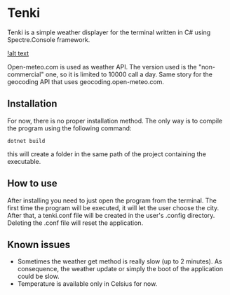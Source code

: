 # Tenki

Tenki is a simple weather displayer for the terminal written in C# using Spectre.Console framework.

[!alt text](https://github.com/Antoniowski/tenki/blob/main/tenki_preview.png?raw=true)


Open-meteo.com  is used as weather API. The version used is the "non-commercial" one, so it is limited to 10000 call 
a day. Same story for the geocoding API that uses geocoding.open-meteo.com.

## Installation
For now, there is no proper installation method. The only way is to compile the program using the following command:
```
dotnet build
```
this will create a folder in the same path of the project containing the executable.

## How to use
After installing you need to just open the program from the terminal.
The first time the program will be executed, it will let the user choose the city. After that, a tenki.conf file will be created in the user's
.config directory.
Deleting the .conf file will reset the application.

## Known issues
- Sometimes the weather get method is really slow (up to 2 minutes). As consequence, the weather update or simply the boot of the application could be 
slow.  
- Temperature is available only in Celsius for now.

